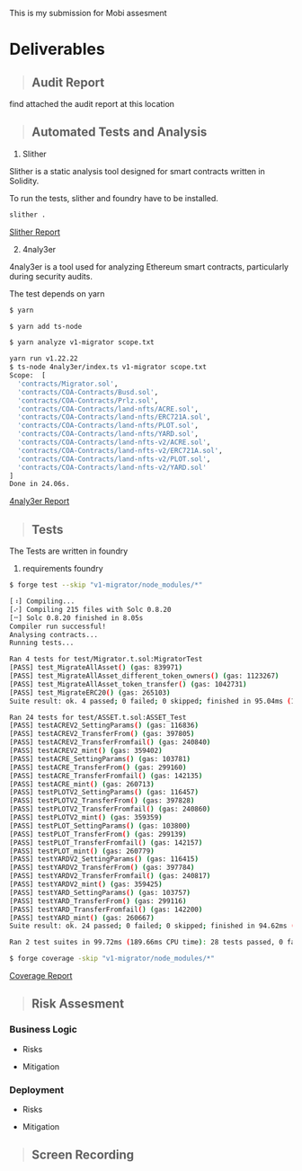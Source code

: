 This is my submission for Mobi assesment

# Deliverables

> ## Audit Report

find attached the audit report at this location

> ## Automated Tests and Analysis

1. Slither

Slither is a static analysis tool designed for smart contracts written in Solidity.

To run the tests, slither and foundry have to be installed.

```bash
slither . 
```

[Slither Report](./reports/slither_report.md)

2. 4naly3er

4naly3er is a tool used for analyzing Ethereum smart contracts, particularly during security audits.

The test depends on yarn

```bash
$ yarn

$ yarn add ts-node

$ yarn analyze v1-migrator scope.txt

yarn run v1.22.22
$ ts-node 4naly3er/index.ts v1-migrator scope.txt
Scope:  [
  'contracts/Migrator.sol',
  'contracts/COA-Contracts/Busd.sol',
  'contracts/COA-Contracts/Prlz.sol',
  'contracts/COA-Contracts/land-nfts/ACRE.sol',
  'contracts/COA-Contracts/land-nfts/ERC721A.sol',
  'contracts/COA-Contracts/land-nfts/PLOT.sol',
  'contracts/COA-Contracts/land-nfts/YARD.sol',
  'contracts/COA-Contracts/land-nfts-v2/ACRE.sol',
  'contracts/COA-Contracts/land-nfts-v2/ERC721A.sol',
  'contracts/COA-Contracts/land-nfts-v2/PLOT.sol',
  'contracts/COA-Contracts/land-nfts-v2/YARD.sol'
]
Done in 24.06s.

```

[4naly3er Report](./reports/4naly3er_report.md)

> ## Tests

The Tests are written in foundry

<!-- explain the unit tests -->

1. requirements
foundry

```bash
$ forge test --skip "v1-migrator/node_modules/*"

[⠰] Compiling...
[⠔] Compiling 215 files with Solc 0.8.20
[⠒] Solc 0.8.20 finished in 8.05s
Compiler run successful!
Analysing contracts...
Running tests...

Ran 4 tests for test/Migrator.t.sol:MigratorTest
[PASS] test_MigrateAllAsset() (gas: 839971)
[PASS] test_MigrateAllAsset_different_token_owners() (gas: 1123267)
[PASS] test_MigrateAllAsset_token_transfer() (gas: 1042731)
[PASS] test_MigrateERC20() (gas: 265103)
Suite result: ok. 4 passed; 0 failed; 0 skipped; finished in 95.04ms (10.67ms CPU time)

Ran 24 tests for test/ASSET.t.sol:ASSET_Test
[PASS] testACREV2_SettingParams() (gas: 116836)
[PASS] testACREV2_TransferFrom() (gas: 397805)
[PASS] testACREV2_TransferFromfail() (gas: 240840)
[PASS] testACREV2_mint() (gas: 359402)
[PASS] testACRE_SettingParams() (gas: 103781)
[PASS] testACRE_TransferFrom() (gas: 299160)
[PASS] testACRE_TransferFromfail() (gas: 142135)
[PASS] testACRE_mint() (gas: 260713)
[PASS] testPLOTV2_SettingParams() (gas: 116457)
[PASS] testPLOTV2_TransferFrom() (gas: 397828)
[PASS] testPLOTV2_TransferFromfail() (gas: 240860)
[PASS] testPLOTV2_mint() (gas: 359359)
[PASS] testPLOT_SettingParams() (gas: 103800)
[PASS] testPLOT_TransferFrom() (gas: 299139)
[PASS] testPLOT_TransferFromfail() (gas: 142157)
[PASS] testPLOT_mint() (gas: 260779)
[PASS] testYARDV2_SettingParams() (gas: 116415)
[PASS] testYARDV2_TransferFrom() (gas: 397784)
[PASS] testYARDV2_TransferFromfail() (gas: 240817)
[PASS] testYARDV2_mint() (gas: 359425)
[PASS] testYARD_SettingParams() (gas: 103757)
[PASS] testYARD_TransferFrom() (gas: 299116)
[PASS] testYARD_TransferFromfail() (gas: 142200)
[PASS] testYARD_mint() (gas: 260667)
Suite result: ok. 24 passed; 0 failed; 0 skipped; finished in 94.62ms (27.65ms CPU time)

Ran 2 test suites in 99.72ms (189.66ms CPU time): 28 tests passed, 0 failed, 0 skipped (28 total tests)
```

<!-- display the test coverage -->

``` bash
$ forge coverage -skip "v1-migrator/node_modules/*"

```

[Coverage Report](./reports/coverage_report.md)

> ## Risk Assesment

### Business Logic

* Risks

* Mitigation

### Deployment

* Risks

* Mitigation

> ## Screen Recording


